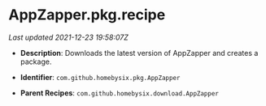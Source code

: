 # AppZapper.pkg.recipe

_Last updated 2021-12-23 19:58:07Z_

- **Description**: Downloads the latest version of AppZapper and creates a package.

- **Identifier**: `com.github.homebysix.pkg.AppZapper`

- **Parent Recipes**: `com.github.homebysix.download.AppZapper`